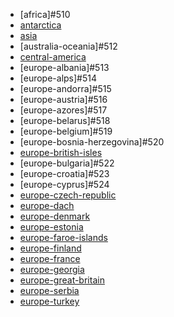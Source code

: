 * [africa]#510
* [antarctica](https://circle-artifacts.com/gh/navit-gps/maptool/395/artifacts/0/tmp/circle-artifacts.YwFZ9TR/antarctica.bin)
* [asia]()
* [australia-oceania]#512
* [central-america](https://circle-artifacts.com/gh/navit-gps/maptool/404/artifacts/0/tmp/circle-artifacts.gkcZZOu/central-america.bin)
* [europe-albania]#513
* [europe-alps]#514
* [europe-andorra]#515
* [europe-austria]#516
* [europe-azores]#517
* [europe-belarus]#518
* [europe-belgium]#519
* [europe-bosnia-herzegovina]#520
* [europe-british-isles](https://circle-artifacts.com/gh/navit-gps/maptool/280/artifacts/0/tmp/circle-artifacts.JPbzb8g/europe-british-isles.bin)
* [europe-bulgaria]#522
* [europe-croatia]#523
* [europe-cyprus]#524
* [europe-czech-republic](https://circle-artifacts.com/gh/navit-gps/maptool/434/artifacts/0/tmp/circle-artifacts.ho7fKZN/europe-czech-republic.bin)
* [europe-dach](https://circle-artifacts.com/gh/navit-gps/maptool/435/artifacts/0/tmp/circle-artifacts.lks2FeS/europe-dach.bin)
* [europe-denmark](https://circle-artifacts.com/gh/navit-gps/maptool/436/artifacts/0/tmp/circle-artifacts.oKYSlI8/europe-denmark.bin)
* [europe-estonia](https://circle-artifacts.com/gh/navit-gps/maptool/437/artifacts/0/tmp/circle-artifacts.GFlt8Qz/europe-estonia.bin)
* [europe-faroe-islands](https://circle-artifacts.com/gh/navit-gps/maptool/438/artifacts/0/tmp/circle-artifacts.WDAQYsZ/europe-faroe-islands.bin)
* [europe-finland](https://circle-artifacts.com/gh/navit-gps/maptool/439/artifacts/0/tmp/circle-artifacts.AulH1sK/europe-finland.bin)
* [europe-france](https://circle-artifacts.com/gh/navit-gps/maptool/440/artifacts/0/tmp/circle-artifacts.A23IgKN/europe-france.bin)
* [europe-georgia](https://circle-artifacts.com/gh/navit-gps/maptool/441/artifacts/0/tmp/circle-artifacts.djR6o7h/europe-georgia.bin)
* [europe-great-britain](https://circle-artifacts.com/gh/navit-gps/maptool/443/artifacts/0/tmp/circle-artifacts.g7HFiNj/europe-great-britain.bin)
* [europe-serbia](https://circle-artifacts.com/gh/navit-gps/maptool/475/artifacts/0/tmp/circle-artifacts.BzDwarC/europe-serbia.bin)
* [europe-turkey](https://circle-artifacts.com/gh/navit-gps/maptool/488/artifacts/0/tmp/circle-artifacts.yPp7ARK/europe-turkey.bin)
